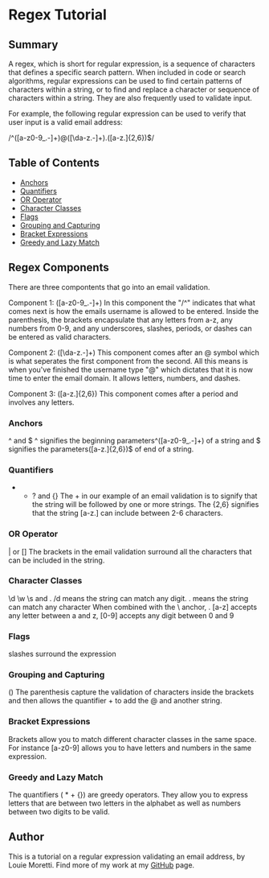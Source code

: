 # Regex Tutorial

## Summary

A regex, which is short for regular expression, is a sequence of characters that defines a specific search pattern. When included in code or search algorithms, regular expressions can be used to find certain patterns of characters within a string, or to find and replace a character or sequence of characters within a string. They are also frequently used to validate input.

For example, the following regular expression can be used to verify that user input is a valid email address:

/^([a-z0-9_\.-]+)@([\da-z\.-]+)\.([a-z\.]{2,6})$/

## Table of Contents

- [Anchors](#anchors)
- [Quantifiers](#quantifiers)
- [OR Operator](#or-operator)
- [Character Classes](#character-classes)
- [Flags](#flags)
- [Grouping and Capturing](#grouping-and-capturing)
- [Bracket Expressions](#bracket-expressions)
- [Greedy and Lazy Match](#greedy-and-lazy-match)

## Regex Components

There are three compontents that go into an email validation.

Component 1: ([a-z0-9_\.-]+)
In this component the "/^" indicates that what comes next is how the emails username is allowed to be entered. Inside the parenthesis, the brackets encapsulate that any letters from a-z, any numbers from 0-9, and any underscores, slashes, periods, or dashes can be entered as valid characters.

Component 2: ([\da-z\.-]+)
This component comes after an @ symbol which is what seperates the first component from the second. All this means is when you've finished the username type "@" which dictates that it is now time to enter the email domain. It allows letters, numbers, and dashes.

Component 3: ([a-z\.]{2,6})
This component comes after a period and involves any letters.

### Anchors

^ and $
^ signifies the beginning parameters^([a-z0-9_\.-]+) of a string and $ signifies the parameters([a-z\.]{2,6})$ of end of a string.

### Quantifiers

* + ? and {}
The + in our example of an email validation is to signify that the string will be followed by one or more strings. The {2,6} signifies that the string [a-z\.] can include between 2-6 characters.

### OR Operator

| or []
The brackets in the email validation surround all the characters that can be included in the string.

### Character Classes

\d \w \s and .
/d means the string can match any digit.
. means the string can match any character
When combined with the \ anchor, \. [a-z] accepts any letter between a and z, [0-9] accepts any digit between 0 and 9

### Flags

slashes surround the expression 

### Grouping and Capturing

()
The parenthesis capture the validation of characters inside the brackets and then allows the quantifier + to add the @ and another string.

### Bracket Expressions

Brackets allow you to match different character classes in the same space. For instance [a-z0-9] allows you to have letters and numbers in the same expression.

### Greedy and Lazy Match

The quantifiers ( * + {}) are greedy operators. They allow you to express letters that are between two letters in the alphabet as well as numbers between two digits to be valid.

## Author

This is a tutorial on a regular expression validating an email address, by Louie Moretti. Find more of my work at my <a href="https://github.com/Morettilouie">GitHub</a> page.

